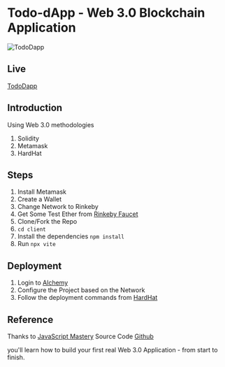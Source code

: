 # Todo-dApp - Web 3.0 Blockchain Application

![TodoDapp](https://i.ibb.co/4sVpXCx/Screenshot-20220121105509-1919x898.png)

## Live

[TodoDapp](https://web3-0-todo.vercel.app/)

## Introduction

Using Web 3.0 methodologies

1. Solidity
2. Metamask
3. HardHat

## Steps

1. Install Metamask
2. Create a Wallet
3. Change Network to Rinkeby
4. Get Some Test Ether from [Rinkeby Faucet](https://faucets.chain.link/rinkeby)
5. Clone/Fork the Repo
6. `cd client`
7. Install the dependencies `npm install`
8. Run `npx vite`

## Deployment

1. Login to [Alchemy](https://www.alchemy.com/)
2. Configure the Project based on the Network
3. Follow the deployment commands from [HardHat](https://hardhat.org/getting-started/)

## Reference

Thanks to [JavaScript Mastery](https://youtu.be/Wn_Kb3MR_cU)
Source Code [Github](https://github.com/adrianhajdin/project_web3.0)

you'll learn how to build your first real Web 3.0 Application - from start to finish.
